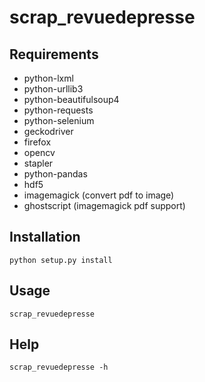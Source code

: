 # scrap_revuedepresse

## Requirements

- python-lxml
- python-urllib3
- python-beautifulsoup4
- python-requests
- python-selenium
- geckodriver
- firefox
- opencv
- stapler
- python-pandas
- hdf5
- imagemagick (convert pdf to image)
- ghostscript (imagemagick pdf support)

## Installation

```
python setup.py install
```

## Usage

```
scrap_revuedepresse
```

## Help

```
scrap_revuedepresse -h
```
